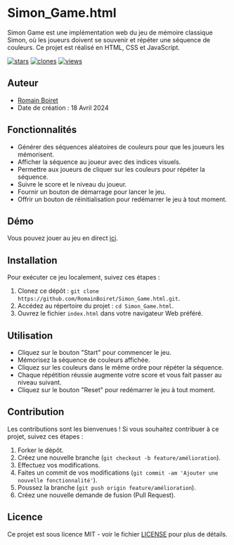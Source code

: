 # Simon_Game.html

Simon Game est une implémentation web du jeu de mémoire classique Simon, où les joueurs doivent se souvenir et répéter une séquence de couleurs. Ce projet est réalisé en HTML, CSS et JavaScript.

<p align="left">
    <a href="https://github.com/romainboiret/Simon_Game.html/stargazers">
        <img alt="stars" title="Stars on GitHub" src="https://custom-icon-badges.demolab.com/github/stars/romainboiret/Simon_Game.html?color=yellow&style=for-the-badge&logo=star"/></a>
    <a href="https://github.com/romainboiret/Simon_Game.html/traffic">
        <img alt="clones" title="Clones on GitHub" src="https://custom-icon-badges.demolab.com/github/clones/romainboiret/Simon_Game.html?color=orange&style=for-the-badge&logo=git"/></a>
    <a href="https://github.com/romainboiret/Simon_Game.html/traffic">
        <img alt="views" title="Views on GitHub" src="https://custom-icon-badges.demolab.com/github/views/romainboiret/Simon_Game.html?color=blue&style=for-the-badge&logo=github"/></a>
</p>


<!-- ![Capture d'écran du jeu Simon](./images/simonGame-screenshot.png) -->

## Auteur

- [Romain Boiret](https://github.com/RomainBoiret)
- Date de création : 18 Avril 2024

## Fonctionnalités

- Générer des séquences aléatoires de couleurs pour que les joueurs les mémorisent.
- Afficher la séquence au joueur avec des indices visuels.
- Permettre aux joueurs de cliquer sur les couleurs pour répéter la séquence.
- Suivre le score et le niveau du joueur.
- Fournir un bouton de démarrage pour lancer le jeu.
- Offrir un bouton de réinitialisation pour redémarrer le jeu à tout moment.

## Démo

Vous pouvez jouer au jeu en direct [ici](https://romainboiret.github.io/Simon_Game.html/).

## Installation

Pour exécuter ce jeu localement, suivez ces étapes :

1. Clonez ce dépôt : `git clone https://github.com/RomainBoiret/Simon_Game.html.git`.
2. Accédez au répertoire du projet : `cd Simon_Game.html`.
3. Ouvrez le fichier `index.html` dans votre navigateur Web préféré.

## Utilisation

- Cliquez sur le bouton "Start" pour commencer le jeu.
- Mémorisez la séquence de couleurs affichée.
- Cliquez sur les couleurs dans le même ordre pour répéter la séquence.
- Chaque répétition réussie augmente votre score et vous fait passer au niveau suivant.
- Cliquez sur le bouton "Reset" pour redémarrer le jeu à tout moment.

## Contribution

Les contributions sont les bienvenues ! Si vous souhaitez contribuer à ce projet, suivez ces étapes :

1. Forker le dépôt.
2. Créez une nouvelle branche (`git checkout -b feature/amélioration`).
3. Effectuez vos modifications.
4. Faites un commit de vos modifications (`git commit -am 'Ajouter une nouvelle fonctionnalité'`).
5. Poussez la branche (`git push origin feature/amélioration`).
6. Créez une nouvelle demande de fusion (Pull Request).

## Licence

Ce projet est sous licence MIT - voir le fichier [LICENSE](./LICENSE) pour plus de détails.
